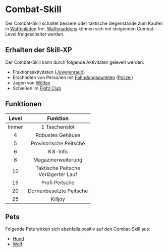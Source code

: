 # Combat-Skill 

Der Combat-Skill schaltet bessere oder taktische Gegenstände zum Kaufen in [Waffenläden](../../pages/biz/waffenladen.md) frei. [Waffenaddons](../../pages/items/weapons/waffenaddons.md) können sich mit steigenden Combat-Level freigeschaltet werden.

## Erhalten der Skill-XP

Der Combat-Skill kann durch folgende Aktivitäten gelevelt werden:

* Fraktionsaktivitäten ([Juwelenraub](../../pages/fraktionen/juwelenraub.md))
* Erschießen von Personen mit [Fahndungspunkten](../../pages/allgemein/fahndungspunkte.md) ([Polizei](../../pages/fraktionen/polizei.md))
* Jagen von [Wölfen](../../pages/nebenjobs/jagd.md)
* Schießen im [Fight Club](../../pages/gebäude/fightclub.md)

## Funktionen
| Level | Funktion |
|:-:|:-:|
| Immer | 1 Taschenslot |
| 4 | Robustes Gehäuse |
| 5 | Provisorische Peitsche |
| 6 | Kill-Info |
| 8 | Magazinerweiterung |
| 10 | Taktische Peitsche <br> Verlägerter Lauf |
| 15 | Profi Peitsche |
| 20 | Dornenbesetzte Peitsche |
| 25 | Killjoy |

## Pets

Folgende Pets wirken sich ebenfalls positiv auf den Combat-Skill aus:

* [Hund](../../pages/pets/hund.md)
* [Wolf](../../pages/pets/wolf.md)
